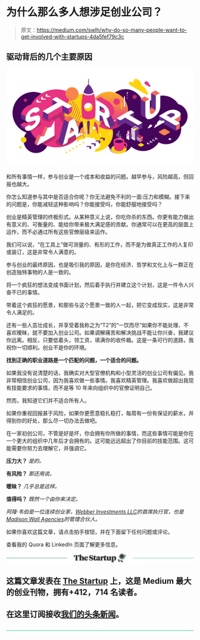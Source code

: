 # 为什么那么多人想涉足创业公司？

> 原文：<https://medium.com/swlh/why-do-so-many-people-want-to-get-involved-with-startups-4da5fef79c3c>

## 驱动背后的几个主要原因

![](img/71ada1f7d8d19c2fe64a656b0b254e07.png)

和所有事情一样，参与创业是一个成本和收益的问题。越早参与，风险越高，但回报也越大。

你怎么知道参与其中是否适合你呢？你无法避免不利的一面:压力和模糊。接下来的问题是，你能减轻这种影响吗？你能接受吗，你能舒服地接受吗？

创业是精英管理的终极形式。从某种意义上说，你吃你杀的东西。你更有能力做出有意义的、可衡量的、能给你带来极大满足感的贡献。你通常可以在更高的层面上运作，而不必通过所有这些官僚层级来运作。

我们可以说，“在工具上”做可测量的、有形的工作，而不是为做真正工作的人复印或装订，这是非常令人满意的。

参与创业的最终原因，也是吸引我的原因，是你在经济、哲学和文化上与一群正在创造独特事物的人是一致的。

将一个疯狂的想法变成书面计划，然后着手执行并建立这个计划，这是一件令人兴奋不已的事情。

带着这个疯狂的愿景，和那些与这个愿景一致的人一起，把它变成现实，这是非常令人满足的。

还有一些人茁壮成长，并享受着我称之为“T2”的“一饮而尽”如果你不能处理、不喜欢暧昧，就不要加入创业公司。如果调解痛苦和解决挑战不能让你兴奋，我建议你远离。相反，只要低着头，领工资，填满你的收件箱。这是一条可行的道路，我祝你一切顺利。创业不是你的环境。

**找到正确的职业道路是一个匹配的问题，一个适合的问题。**

如果我没有说清楚的话，我确实对大型官僚机构和小型灵活的创业公司有偏见。我非常相信创业公司，因为我喜欢做一些事情。我喜欢精英管理。我喜欢做超出我现有技能要求的事情，而不是等 10 年来向组织中的官僚证明自己。

然而，我知道它们并不适合所有人。

如果你重视回报甚于风险，如果你更愿意稳扎稳打，每周有一份有保证的薪水，并得到你的好处，那么尽一切办法去做吧。

在一家初创公司，不管是好是坏，你会拥有你所做的事情，而这些事情可能是你在一个更大的组织中几年后才会拥有的。这可能远远超出了你目前的技能范围。这可能需要你努力去理解它，并强调它。

**压力大？** *是的。*

**有风险？** *那还用说。*

**暧昧？** *几乎总是这样。*

**值得吗？** *既然一个由你来决定。*

*阿隆·韦伯是一位连续创业家，*[*Webber Investments LLC*](http://webberinvestments.com/)*的首席执行官，也是*[*Madison Wall Agencies*](http://www.madison-wall.co/#home)*的管理合伙人。*

如果你喜欢这篇文章，请点击拍手按钮，并在下面留下任何问题或评论。

查看我的 Quora 和 LinkedIn 页面了解更多信息。

[![](img/308a8d84fb9b2fab43d66c117fcc4bb4.png)](https://medium.com/swlh)

## 这篇文章发表在 [The Startup](https://medium.com/swlh) 上，这是 Medium 最大的创业刊物，拥有+412，714 名读者。

## 在这里订阅接收[我们的头条新闻](http://growthsupply.com/the-startup-newsletter/)。

[![](img/b0164736ea17a63403e660de5dedf91a.png)](https://medium.com/swlh)